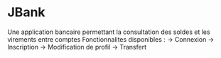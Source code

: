 # JBank
Une application bancaire permettant la consultation des soldes et les virements entre comptes
Fonctionnalites disponibles :
  -> Connexion
  -> Inscription
  -> Modification de profil
  -> Transfert
